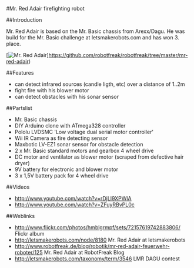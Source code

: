 #Mr. Red Adair firefighting robot

##Introduction

Mr. Red Adair is based on the Mr. Basic chassis from Arexx/Dagu. He was build for the Mr. Basic challenge at letsmakerobots.com and has won 3. place.

[![Mr. Red Adair](http://farm4.static.flickr.com/3385/3625798875_de5cfa762b.jpg)]https://github.com/robotfreak/robotfreak/tree/master/mr-red-adair)

##Features

 * can detect infrared sources (candle ligth, etc) over a distance of 1..2m
 * fight fire with his blower motor
 * can detect obstacles with his sonar sensor

##Partslist

 * Mr. Basic chassis
 * DIY Arduino clone with ATmega328 controller
 * Pololu LVDSMC 'Low voltage dual serial motor controller'
 * Wii IR Camera as fire detecting sensor
 * Maxbotic LV-EZ1 sonar sensor for obstacle detection
 * 2 x Mr. Basic standard motors and gearbox 4 wheel drive
 * DC motor and ventilator as blower motor (scraped from defective hair dryer)
 * 9V battery for electronic and blower motor
 * 3 x 1,5V battery pack for 4 wheel drive


##Videos

 * http://www.youtube.com/watch?v=rDjLI9XPWlA
 * http://www.youtube.com/watch?v=ZFuyRBvPL0c

##Weblinks

  * http://www.flickr.com/photos/hmblgrmpf/sets/72157619742883806/ Flickr album
  * http://letsmakerobots.com/node/8180 Mr. Red Adair at letsmakerobots
  * http://www.robotfreak.de/blog/robotik/mr-red-adair-feuerwehr-roboter/125 Mr. Red Adair at RobotFreak Blog
  * http://letsmakerobots.com/taxonomy/term/3546 LMR DAGU contest
